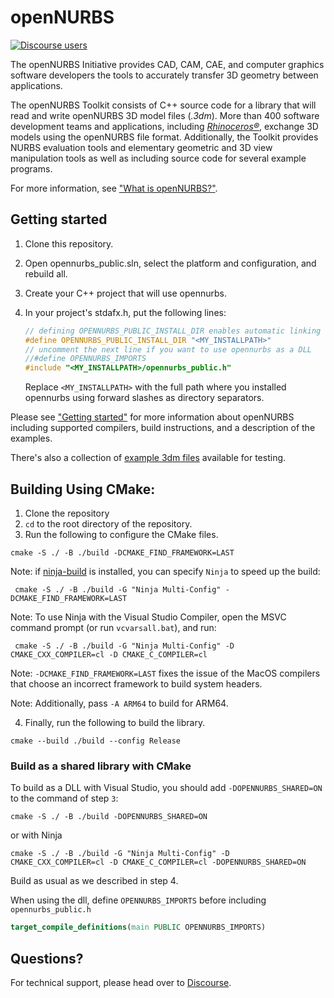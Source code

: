 # openNURBS

[![Discourse users](https://img.shields.io/discourse/https/discourse.mcneel.com/users.svg)](https://discourse.mcneel.com/c/opennurbs)

The openNURBS Initiative provides CAD, CAM, CAE, and computer graphics software developers the tools to accurately transfer 3D geometry between applications.

The openNURBS Toolkit consists of C++ source code for a library that will read and write openNURBS 3D model files (_.3dm_). More than 400 software development teams and applications, including [_Rhinoceros®_](https://rhino3d.com), exchange 3D models using the openNURBS file format. Additionally, the Toolkit provides NURBS evaluation tools and elementary geometric and 3D view manipulation tools as well as including source code for several example programs.

For more information, see ["What is openNURBS?"](https://developer.rhino3d.com/guides/opennurbs/what-is-opennurbs).

## Getting started

1. Clone this repository.
2. Open opennurbs_public.sln, select the platform and configuration, and rebuild all.
3. Create your C++ project that will use opennurbs.
4. In your project's stdafx.h, put the following lines:

    ```cpp
    // defining OPENNURBS_PUBLIC_INSTALL_DIR enables automatic linking using pragmas
    #define OPENNURBS_PUBLIC_INSTALL_DIR "<MY_INSTALLPATH>"
    // uncomment the next line if you want to use opennurbs as a DLL
    //#define OPENNURBS_IMPORTS
    #include "<MY_INSTALLPATH>/opennurbs_public.h"
    ```
    Replace `<MY_INSTALLPATH>` with the full path where you installed opennurbs using forward slashes as directory separators.

Please see ["Getting started"](https://developer.rhino3d.com/guides/opennurbs/getting-started/) for more information about openNURBS including supported compilers, build instructions, and a description of the examples.

There's also a collection of [example 3dm files](example_files/) available for testing.

## Building Using CMake:

1. Clone the repository 
2. `cd` to the root directory of the repository.
3. Run the following to configure the CMake files.
```
cmake -S ./ -B ./build -DCMAKE_FIND_FRAMEWORK=LAST
```
   
   Note: if [ninja-build](https://ninja-build.org/) is installed, you can specify `Ninja` to speed up the build:
   ```
    cmake -S ./ -B ./build -G "Ninja Multi-Config" -DCMAKE_FIND_FRAMEWORK=LAST
   ```
   
   Note: To use Ninja with the Visual Studio Compiler, open the MSVC command prompt (or run `vcvarsall.bat`), and run:
   ```
    cmake -S ./ -B ./build -G "Ninja Multi-Config" -D CMAKE_CXX_COMPILER=cl -D CMAKE_C_COMPILER=cl
   ```

   Note: `-DCMAKE_FIND_FRAMEWORK=LAST` fixes the issue of the MacOS compilers that choose an incorrect framework to build system headers.

   Note: Additionally, pass `-A ARM64` to build for ARM64. 

4. Finally, run the following to build the library.
```
cmake --build ./build --config Release
```

### Build as a shared library with CMake 

To build as a DLL with Visual Studio, you should add `-DOPENNURBS_SHARED=ON` to the command of step `3`:
```
cmake -S ./ -B ./build -DOPENNURBS_SHARED=ON
```

or with Ninja
```
cmake -S ./ -B ./build -G "Ninja Multi-Config" -D CMAKE_CXX_COMPILER=cl -D CMAKE_C_COMPILER=cl -DOPENNURBS_SHARED=ON
```

Build as usual as we described in step 4.

When using the dll, define `OPENNURBS_IMPORTS` before including `opennurbs_public.h`
```cmake
target_compile_definitions(main PUBLIC OPENNURBS_IMPORTS)
```


## Questions?

For technical support, please head over to [Discourse](https://discourse.mcneel.com/category/opennurbs).
